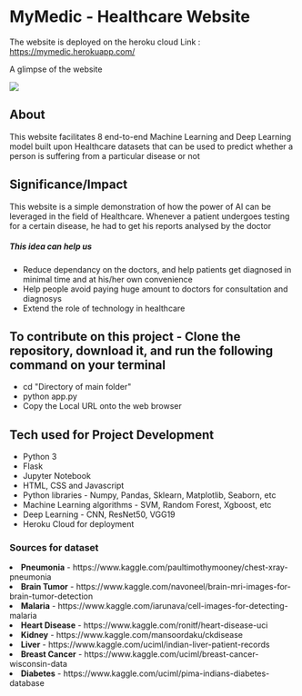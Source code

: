 # MyMedic - Healthcare Website

The website is deployed on the heroku cloud
Link : https://mymedic.herokuapp.com/

A glimpse of the website

![](mymedic.gif)

## About
This website facilitates 8 end-to-end Machine Learning and Deep Learning model built upon Healthcare datasets
that can be used to predict whether a person is suffering from a particular disease or not

## Significance/Impact 

This website is a simple demonstration of how the power of AI can be leveraged in the field of Healthcare.
Whenever a patient undergoes testing for a certain disease, he had to get his reports analysed by the doctor

##### This idea can help us
- Reduce  dependancy on the doctors, and help patients get diagnosed in minimal time and at his/her own convenience
- Help people avoid paying huge amount to doctors for consultation and diagnosys
- Extend the role of technology in healthcare

## To contribute on this project - Clone the repository, download it, and run the following command on your terminal

- cd "Directory of main folder"
- python app.py
- Copy the Local URL onto the web browser

## Tech used for Project Development

- Python 3
- Flask
- Jupyter Notebook
- HTML, CSS and Javascript
- Python libraries - Numpy, Pandas, Sklearn, Matplotlib, Seaborn, etc
- Machine Learning algorithms - SVM, Random Forest, Xgboost, etc
- Deep Learning - CNN, ResNet50, VGG19
- Heroku Cloud for deployment

### Sources for dataset

<li><b>Pneumonia</b> - https://www.kaggle.com/paultimothymooney/chest-xray-pneumonia
<li><b>Brain Tumor</b> - https://www.kaggle.com/navoneel/brain-mri-images-for-brain-tumor-detection
<li><b>Malaria</b> - https://www.kaggle.com/iarunava/cell-images-for-detecting-malaria
<li><b>Heart Disease</b> - https://www.kaggle.com/ronitf/heart-disease-uci
<li><b>Kidney</b> - https://www.kaggle.com/mansoordaku/ckdisease
<li><b>Liver</b> - https://www.kaggle.com/uciml/indian-liver-patient-records
<li><b>Breast Cancer</b> - https://www.kaggle.com/uciml/breast-cancer-wisconsin-data
<li><b>Diabetes</b> - https://www.kaggle.com/uciml/pima-indians-diabetes-database
